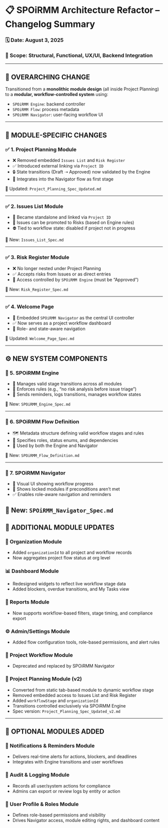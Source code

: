# 📋 SPOiRMM Architecture Refactor – Changelog Summary

### 🗓️ Date: August 3, 2025  
### 🔧 Scope: Structural, Functional, UX/UI, Backend Integration

---

## 🔄 OVERARCHING CHANGE  
Transitioned from a **monolithic module design** (all inside Project Planning) to a **modular, workflow-controlled system** using:

- `SPOiRMM Engine`: backend controller  
- `SPOiRMM Flow`: process metadata  
- `SPOiRMM Navigator`: user-facing workflow UI

---

## 🔧 MODULE-SPECIFIC CHANGES

### ✅ 1. Project Planning Module
- ❌ Removed embedded `Issues List` and `Risk Register`
- ✅ Introduced external linking via `Project ID`
- 🔒 State transitions (Draft ➝ Approved) now validated by the Engine
- 🧩 Integrates into the Navigator flow as first stage

📄 Updated: `Project_Planning_Spec_Updated.md`

---

### ✅ 2. Issues List Module
- 🔗 Became standalone and linked via `Project ID`
- 🚀 Issues can be promoted to Risks (based on Engine rules)
- ⛔ Tied to workflow state: disabled if project not in progress

📄 New: `Issues_List_Spec.md`

---

### ✅ 3. Risk Register Module
- ❌ No longer nested under Project Planning
- ✅ Accepts risks from Issues or as direct entries
- 🔐 Access controlled by `SPOiRMM Engine` (must be “Approved”)

📄 New: `Risk_Register_Spec.md`

---

### ✅ 4. Welcome Page
- 🧭 Embedded `SPOiRMM Navigator` as the central UI controller
- ✅ Now serves as a project workflow dashboard
- 👤 Role- and state-aware navigation

📄 Updated: `Welcome_Page_Spec.md`

---

## ⚙️ NEW SYSTEM COMPONENTS

### 🧠 5. SPOiRMM Engine
- 🚦 Manages valid stage transitions across all modules
- 🔐 Enforces rules (e.g., “no risk analysis before issue triage”)
- 🔔 Sends reminders, logs transitions, manages workflow states

📄 New: `SPOiRMM_Engine_Spec.md`

---

### 🔄 6. SPOiRMM Flow Definition
- 🗺️ Metadata structure defining valid workflow stages and rules
- 📌 Specifies roles, status enums, and dependencies
- 🧩 Used by both the Engine and Navigator

📄 New: `SPOiRMM_Flow_Definition.md`

---

### 🧭 7. SPOiRMM Navigator
- 👀 Visual UI showing workflow progress
- 🚫 Shows locked modules if preconditions aren’t met
- ✅ Enables role-aware navigation and reminders

📄 New: `SPOiRMM_Navigator_Spec.md`
---

## 🧩 ADDITIONAL MODULE UPDATES

### 🏢 Organization Module
- Added `organizationId` to all project and workflow records
- Now aggregates project flow status at org level

### 📊 Dashboard Module
- Redesigned widgets to reflect live workflow stage data
- Added blockers, overdue transitions, and My Tasks view

### 📄 Reports Module
- Now supports workflow-based filters, stage timing, and compliance export

### ⚙️ Admin/Settings Module
- Added flow configuration tools, role-based permissions, and alert rules

### 🔁 Project Workflow Module
- Deprecated and replaced by SPOiRMM Navigator

### 📁 Project Planning Module (v2)
- Converted from static tab-based module to dynamic workflow stage
- Removed embedded access to Issues List and Risk Register
- Added `workflowStage` and `organizationId`
- Transitions controlled exclusively via SPOiRMM Engine
- Spec version: `Project_Planning_Spec_Updated_v2.md`
---

## 🔧 OPTIONAL MODULES ADDED

### 🔔 Notifications & Reminders Module
- Delivers real-time alerts for actions, blockers, and deadlines
- Integrates with Engine transitions and user workflows

### 📜 Audit & Logging Module
- Records all user/system actions for compliance
- Admins can export or review logs by entity or action

### 👤 User Profile & Roles Module
- Defines role-based permissions and visibility
- Drives Navigator access, module editing rights, and dashboard content

